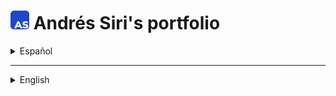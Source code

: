 # [<img src="/assets/logos/ASLogo.svg" alt="Andrés Siri dev logo" width="30"/>](#) Andrés Siri's portfolio

<details>

  <summary>Español</summary>
  
  ## [<img src="/assets/icons/warning.svg" alt="Señal de alerta" width="30"/>](#) Sitio en construcción [<img src="/assets/icons/in-construction.svg" alt="Señal de construcción" width="30"/>](#)
  
  ## Ir al sitio
  
  Este sitio fue publicado utilizando el plan gratuito de [Vercel](https://vercel.com): [Ir al sitio](https://andressiri.vercel.app/es)
  
</details>

***

<details>

  <summary>English</summary>
  
    ## [<img src="/assets/icons/warning.svg" alt="Warning sign" width="30"/>](#) Site in construction [<img src="/assets/icons/in-construction.svg" alt="In construction sign" width="30"/>](#)
  
  ## Go to site
  
  This site was hosted using [Vercel](https://vercel.com)'s free plan: [Go to site](https://andressiri.vercel.app/es)
  
</details>
